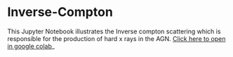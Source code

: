 # Inverse-Compton
This Jupyter Notebook illustrates the Inverse compton scattering which is responsible for the production of hard x rays in the AGN.
[Click here to open in google colab](https://colab.research.google.com/github/KouserImam/Inverse-Compton/blob/main/Inverse_compton.ipynb)_

